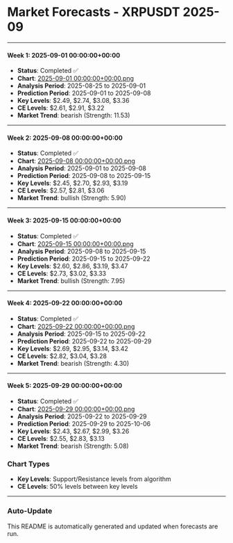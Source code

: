 # Market Forecasts - XRPUSDT 2025-09

---

#### Week 1: 2025-09-01 00:00:00+00:00
- **Status**: Completed ✅
- **Chart**: <a href="./2025-09-01 00:00:00+00:00.png">2025-09-01 00:00:00+00:00.png</a>
- **Analysis Period**: 2025-08-25 to 2025-09-01
- **Prediction Period**: 2025-09-01 to 2025-09-08
- **Key Levels**: $2.49, $2.74, $3.08, $3.36
- **CE Levels**: $2.61, $2.91, $3.22
- **Market Trend**: bearish (Strength: 11.53)

---

#### Week 2: 2025-09-08 00:00:00+00:00
- **Status**: Completed ✅
- **Chart**: <a href="./2025-09-08 00:00:00+00:00.png">2025-09-08 00:00:00+00:00.png</a>
- **Analysis Period**: 2025-09-01 to 2025-09-08
- **Prediction Period**: 2025-09-08 to 2025-09-15
- **Key Levels**: $2.45, $2.70, $2.93, $3.19
- **CE Levels**: $2.57, $2.81, $3.06
- **Market Trend**: bullish (Strength: 5.90)

---

#### Week 3: 2025-09-15 00:00:00+00:00
- **Status**: Completed ✅
- **Chart**: <a href="./2025-09-15 00:00:00+00:00.png">2025-09-15 00:00:00+00:00.png</a>
- **Analysis Period**: 2025-09-08 to 2025-09-15
- **Prediction Period**: 2025-09-15 to 2025-09-22
- **Key Levels**: $2.60, $2.86, $3.19, $3.47
- **CE Levels**: $2.73, $3.02, $3.33
- **Market Trend**: bullish (Strength: 7.95)

---

#### Week 4: 2025-09-22 00:00:00+00:00
- **Status**: Completed ✅
- **Chart**: <a href="./2025-09-22 00:00:00+00:00.png">2025-09-22 00:00:00+00:00.png</a>
- **Analysis Period**: 2025-09-15 to 2025-09-22
- **Prediction Period**: 2025-09-22 to 2025-09-29
- **Key Levels**: $2.69, $2.95, $3.14, $3.42
- **CE Levels**: $2.82, $3.04, $3.28
- **Market Trend**: bearish (Strength: 4.30)

---

#### Week 5: 2025-09-29 00:00:00+00:00
- **Status**: Completed ✅
- **Chart**: <a href="./2025-09-29 00:00:00+00:00.png">2025-09-29 00:00:00+00:00.png</a>
- **Analysis Period**: 2025-09-22 to 2025-09-29
- **Prediction Period**: 2025-09-29 to 2025-10-06
- **Key Levels**: $2.43, $2.67, $2.99, $3.26
- **CE Levels**: $2.55, $2.83, $3.13
- **Market Trend**: bearish (Strength: 5.08)

### Chart Types

- **Key Levels**: Support/Resistance levels from algorithm
- **CE Levels**: 50% levels between key levels

---

### Auto-Update

This README is automatically generated and updated when forecasts are run.
